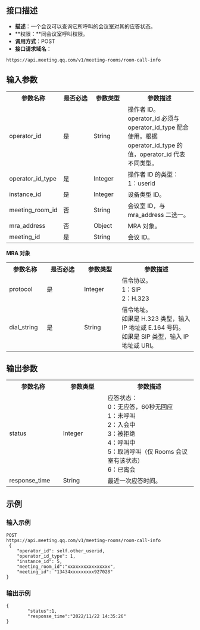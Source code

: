 ## 接口描述
- **描述**：一个会议可以查询它所呼叫的会议室对其的应答状态。
- **权限：**同会议室呼叫权限。
- **调用方式**：POST
- **接口请求域名**：
```Plaintext
https://api.meeting.qq.com/v1/meeting-rooms/room-call-info
```

## 输入参数
<table>
   <tr>
      <th width="20%" >参数名称</td>
      <th width="20%" >是否必选</td>
      <th width="20%" >参数类型</td>
      <th width="40%" >参数描述</td>
   </tr>
   <tr>
      <td>operator_id</td>
      <td>	是</td>
      <td>String</td>
      <td>	操作者 ID。<br>operator_id 必须与 operator_id_type 配合使用。根据 operator_id_type 的值，operator_id 代表不同类型。</td>
   </tr>
   <tr>
      <td>operator_id_type</td>
      <td>	是</td>
      <td>Integer</td>
      <td>操作者 ID 的类型：<br>1：userid  </td>
   </tr>
   <tr>
      <td>instance_id</td>
      <td>	是</td>
      <td>Integer</td>
      <td>设备类型 ID。</td>
   </tr>
<tr>
      <td>meeting_room_id</td>
      <td>否</td>
      <td>String</td>
      <td>会议室 ID，与 mra_address 二选一。</td>
   </tr>
   <tr>
      <td>mra_address</td>
      <td>否</td>
      <td>Object</td>
      <td>MRA 对象。</td>
   </tr>
   <tr>
      <td>meeting_id</td>
      <td>	是</td>
      <td>String</td>
      <td>会议 ID。</td>
   </tr>
 </table>

**MRA 对象**
<table>
   <tr>
      <th width="20%" >参数名称</td>
      <th width="20%" >是否必选</td>
      <th width="20%" >参数类型</td>
      <th width="40%" >参数描述</td>
   </tr>
   <tr>
      <td>protocol</td>
      <td>是</td>
      <td>Integer</td>
      <td>信令协议。<br>1：SIP<br>2：H.323</td>
   </tr>
   <tr>
      <td>dial_string</td>
      <td>是</td>
      <td>String</td>
      <td>信令地址。<br>如果是 H.323 类型，输入 IP 地址或 E.164 号码。<br>如果是 SIP 类型，输入 IP 地址或 URI。</td>
   </tr>
</table>



## 输出参数
<table>
   <tr>
      <th width="20%" >参数名称</td>
      <th width="20%" >参数类型</td>
      <th width="40%" >参数描述</td>
   </tr>
   <tr>
      <td>status</td>
      <td>Integer</td>
      <td>应答状态：<br>0：无应答，60秒无回应<br>1：未呼叫<br>2：入会中<br>3：被拒绝<br>4：呼叫中<br>5：取消呼叫（仅 Rooms 会议室有该状态）<br>6：已离会</td>
   </tr>
   <tr>
      <td>response_time</td>
      <td>String</td>
      <td>最近一次应答时间。</td>
   </tr>
</table>

## 示例
### 输入示例
```plaintext
POST
https://api.meeting.qq.com/v1/meeting-rooms/room-call-info
 {
    "operator_id": self.other_userid,  
    "operator_id_type": 1,
    "instance_id": 5,
    "meeting_room_id":"xxxxxxxxxxxxxxxx",
    "meeting_id": "13434xxxxxxxxx927028"
}
```

### 输出示例
```plaintext
{
        "status":1,
        "response_time":"2022/11/22 14:35:26"
}
```
